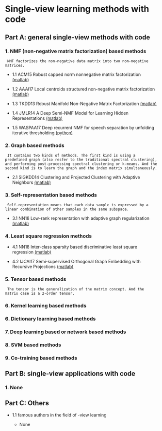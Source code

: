 # Single-view learning methods with code

## Part A: general single-view methods with code 

### 1. NMF (non-negative matrix factorization) based methods
     NMF factorizes the non-negative data matrix into two non-negative matrices.

 * 1.1 ACM15 Robust capped norm nonnegative matrix factorization [(matlab)](https://github.com/gaoghc/Nonnegative-Matrix-Factorization)

 * 1.2 AAAI17 Local centroids structured non-negative matrix factorization [(matlab)](https://github.com/gaoghc/Nonnegative-Matrix-Factorization)

 * 1.3 TKDD13 Robust Manifold Non-Negative Matrix Factorization [(matlab)](https://sites.google.com/site/feipingnie/publications)

 * 1.4 JMLR14 A Deep Semi-NMF Model for Learning Hidden Representations [(matlab)](https://github.com/trigeorgis/Deep-Semi-NMF)

 * 1.5 WASPAA17 Deep recurrent NMF for speech separation by unfolding iterative thresholding [(python)](https://github.com/stwisdom/dr-nmf)
 
### 2. Graph based methods
     It contains two kinds of methods. The first kind is using a predefined graph (also resfer to the traditional spectral clustering), and performing post-processing spectral clustering or k-means. And the second kind is to learn the graph and the index matrix simultaneously. 
     
 * 2.1 SIGKDD14 Clustering and Projected Clustering with Adaptive Neighbors [(matlab)](https://sites.google.com/site/feipingnie/publications)

 ### 3. Self-representation based methods
     Self-representation means that each data sample is expressed by a linear combination of other samples in the same subspace.

 * 3.1 NN18 Low-rank representation with adaptive graph regularization [(matlab)](https://drive.google.com/file/d/1yKHcIOhuJV9yJHNnSrx_bfRZ6sPx5kyt/view)
 
 ### 4. Least square regression methods

 * 4.1 NN18 Inter-class sparsity based discriminative least square regression [(matlab)](https://sites.google.com/view/jerry-wen-hit/publications) 
 
 * 4.2 IJCAI17 Semi-supervised Orthogonal Graph Embedding with Recursive Projections [(matlab)](https://github.com/HanyangLiu/SOGE) 
 
 ### 5. Tensor based methods
     The tensor is the generalization of the matrix concept. And the matrix case is a 2-order tensor.
 
 ### 6. Kernel learning based methods

 ### 6. Dictionary learning based methods
 
 ### 7. Deep learning based or network based methods
 
 ### 8. SVM based methods
 
 ### 9. Co-training based methods
 
 ## Part B: single-view applications with code 

 ### 1. None

 ## Part C: Others 

 * 1.1 famous authors in the field of -view learning
 
      - None  
 
    
